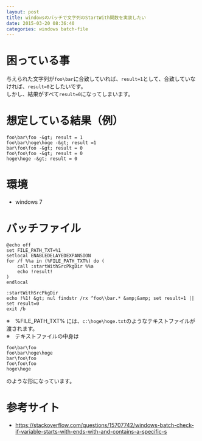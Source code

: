 ```yaml
---
layout: post
title: windowsのバッチで文字列のStartWith関数を実装したい
date: 2015-03-20 08:36:40
categories: windows batch-file
---
```

<h1>困っている事</h1>

<p>与えられた文字列が<code>foo\bar</code>に合致していれば、<code>result=1</code>として、合致していなければ、<code>result=0</code>としたいです。<br>
しかし、結果がすべて<code>result=0</code>になってしまいます。</p>

<h1>想定している結果（例）</h1>

```
foo\bar\foo -&gt; result = 1
foo\bar\hoge\hoge -&gt; result =1
bar\foo\foo -&gt; result = 0
foo\foo\foo -&gt; result = 0
hoge\hoge -&gt; result = 0
```

<h1>環境</h1>

<ul>
<li>windows 7</li>
</ul>

<h1>バッチファイル</h1>

```
@echo off
set FILE_PATH_TXT=%1
setlocal ENABLEDELAYEDEXPANSION
for /f %%a in (%FILE_PATH_TXT%) do (
    call :startWithSrcPkgDir %%a
    echo !result!
)
endlocal

:startWithSrcPkgDir
echo !%1! &gt; nul findstr /rx ^foo\\bar.* &amp;&amp; set result=1 || set result=0
exit /b
```

<p>※　%FILE_PATH_TXT% には、<code>c:\hoge\hoge.txt</code>のようなテキストファイルが渡されます。<br>
※　テキストファイルの中身は</p>

```
foo\bar\foo
foo\bar\hoge\hoge
bar\foo\foo
foo\foo\foo
hoge\hoge
```

<p>のような形になっています。</p>

<h1>参考サイト</h1>

<ul>
<li><a href="https://stackoverflow.com/questions/15707742/windows-batch-check-if-variable-starts-with-ends-with-and-contains-a-specific-s">https://stackoverflow.com/questions/15707742/windows-batch-check-if-variable-starts-with-ends-with-and-contains-a-specific-s</a></li>
</ul>
